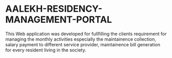 # AALEKH-RESIDENCY-MANAGEMENT-PORTAL
This Web application was developed for fullfilling the clients requirement for managing the monthly activities especially the maintainence collection, salary payment to different service provider, maintainence bill generation for every resident living in the society.
